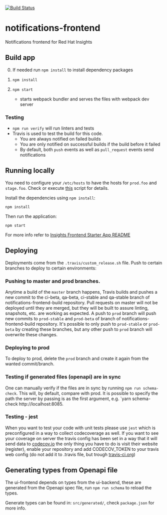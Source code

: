 [![Build Status](https://travis-ci.com/RedHatInsights/notifications-frontend.svg?branch=master)](https://travis-ci.com/RedHatInsights/notifications-frontend)


# notifications-frontend 

Notifications frontend for Red Hat Insights

## Build app

0. If needed run `npm install` to install dependency packages

1. ```npm install```

2. ```npm start```
    - starts webpack bundler and serves the files with webpack dev server

### Testing

- `npm run verify` will run linters and tests
- Travis is used to test the build for this code.
  - You are always notified on failed builds
  - You are only notified on successful builds if the build before it failed
  - By default, both `push` events as well as `pull_request` events send notifications

## Running locally

You need to configure your `/etc/hosts` to have the hosts for `prod.foo` and `stage.foo`.
Check or execute [this](https://raw.githubusercontent.com/RedHatInsights/insights-proxy/master/scripts/patch-etc-hosts.sh) script for details.

Install the dependencies using `npm install`:

```shell
npm install
```

Then run the application:

```shell
npm start
```

For more info refer to [Insights Frontend Starter App README](https://github.com/RedHatInsights/insights-frontend-starter-app/blob/master/README.md)

## Deploying

Deployments come from the `.travis/custom_release.sh` file. Push to certain branches to deploy to certain environments:

### Pushing to master and prod branches.

Anytime a build of the `master` branch happens, Travis builds and pushes a new commit to the ci-beta, qa-beta, ci-stable and qa-stable branch of notifications-frontend-build repository. Pull requests on master will not be deployed until they are merged, but they will be built to assure linting, snapshots, etc. are working as expected.
A push to `prod` branch  will push new commits to `prod-stable` and `prod-beta` of branch of notifications-frontend-build repository.
It's possible to only push to `prod-stable` or `prod-beta` by creating these branches, but any other push to `prod` branch will overwrite these changes.

### Deploying to prod

To deploy to prod, delete the `prod` branch and create it again from the wanted commit/branch.

### Testing if generated files (openapi) are in sync

One can manually verify if the files are in sync by running `npm run schema-check`. This will, by default, compare with prod.
It is possible to specify the path the server by passing is as the first argument, e.g. `yarn schema-check http://localhost:8085.

### Testing - jest

When you want to test your code with unit tests please use `jest` which is preconfigured in a way to collect codecoverage as well. If you want to see your coverage on server the travis config has been set in a way that it will send data to [codecov.io](https://codecov.io) the only thing you have to do is visit their website (register), enable your repository and add CODECOV_TOKEN to your travis web config (do not add it to .travis file, but trough [travis-ci.org](https://travis-ci.org/))

## Generating types from Openapi file

The ui-frontend depends on types from the ui-backend, these are generated from the Openapi spec file, run `npm run schema` to reload the types.

Generate types can be found in: `src/generated/`, check `package.json` for more info.
